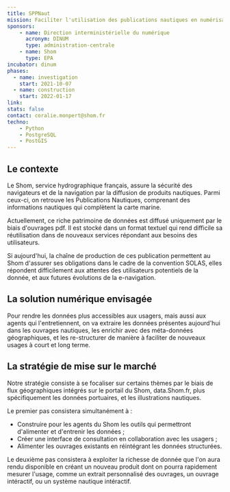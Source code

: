 ```yaml
---
title: SPPNaut
mission: Faciliter l'utilisation des publications nautiques en numérisant les données qu'elles contiennent
sponsors: 
    - name: Direction interministérielle du numérique
      acronym: DINUM
      type: administration-centrale
    - name: Shom 
      type: EPA
incubator: dinum
phases:
  - name: investigation
    start: 2021-10-07
  - name: construction
    start: 2022-01-17
link:
stats: false
contact: coralie.monpert@shom.fr
techno:
    - Python
    - PostgreSQL
    - PostGIS
---
```


## Le contexte

Le Shom, service hydrographique français, assure la sécurité des navigateurs et de la navigation par la diffusion de produits nautiques. Parmi ceux-ci, on retrouve les Publications Nautiques, comprenant des informations nautiques qui complètent la carte marine.

Actuellement, ce riche patrimoine de données est diffusé uniquement par le biais d'ouvrages pdf. Il est stocké dans un format textuel qui rend difficile sa réutilisation dans de nouveaux services répondant aux besoins des utilisateurs.

Si aujourd'hui, la chaîne de production de ces publication permettent au Shom d'assurer ses obligations dans le cadre de la convention SOLAS, elles répondent difficilement aux attentes des utilisateurs potentiels de la donnée, et aux futures évolutions de la e-navigation.

## La solution numérique envisagée

Pour rendre les données plus accessibles aux usagers, mais aussi aux agents qui l'entretiennent, on va extraire les données présentes aujourd'hui dans les ouvrages nautiques, les enrichir avec des méta-données géographiques, et les re-structurer de manière à faciliter de nouveaux usages à court et long terme.

## La stratégie de mise sur le marché

Notre stratégie consiste à se focaliser sur certains thèmes par le biais de flux géographiques intégrés sur le portail du Shom, data.Shom.fr, plus spécifiquement les données portuaires, et les illustrations nautiques.

Le premier pas consistera simultanément à :
- Construire pour les agents du Shom les outils qui permettront d'alimenter et d'entrenir les données ;
- Créer une interface de consultation en collaboration avec les usagers ;
- Alimenter les ouvrages existants en réintégrant les données structurées.

Le deuxième pas consistera à exploiter la richesse de donnée que l'on aura rendu disponible en créant un nouveau produit dont on pourra rapidement mesurer l'usage, comme un extrait personnalisé des ouvrages, un ouvrage intéractif, ou un système nautique intéractif.
